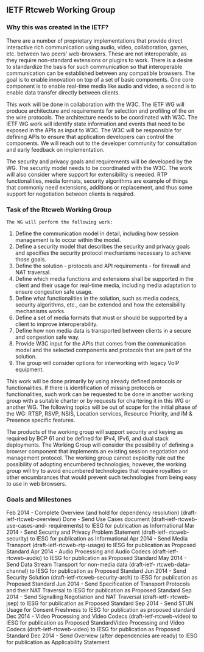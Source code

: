 IETF Rtcweb Working Group
-------------------------

### Why this was created in the IETF?

There are a number of proprietary implementations that provide direct interactive rich communication using audio, video, collaboration, games, etc. between two peers' web-browsers. These are not interoperable, as they require non-standard extensions or plugins to work. There is a desire to standardize the basis for such communication so that interoperable communication can be established between any compatible browsers. The goal is to enable innovation on top of a set of basic components. One core component is to enable real-time media like audio and video, a second is to enable data transfer directly between clients.

This work will be done in collaboration with the W3C. The IETF WG will produce architecture and requirements for selection and profiling of the on the wire protocols. The architecture needs to be coordinated with W3C. The IETF WG work will identify state information and events that need to be exposed in the APIs as input to W3C. The W3C will be responsible for defining APIs to ensure that application developers can control the components. We will reach out to the developer community for consultation and early feedback on implementation.

The security and privacy goals and requirements will be developed by the WG. The security model needs to be coordinated with the W3C. The work will also consider where support for extensibility is needed. RTP functionalities, media formats, security algorithms are example of things that commonly need extensions, additions or replacement, and thus some support for negotiation between clients is required.

### Task of the Rtcweb Working Group

```
The WG will perform the following work:
```

<ol>
<li> Define the communication model in detail, including how session management is to occur within the model.</li>
<li> Define a security model that describes the security and privacy goals and specifies the security protocol mechanisms necessary to achieve those goals.</li>
<li> Define the solution - protocols and API requirements - for firewall and NAT traversal. </li>
<li> Define which media functions and extensions shall be supported in the client and their usage for real-time media, including media adaptation to ensure congestion safe usage. </li>
<li> Define what functionalities in the solution, such as media codecs, security algorithms, etc., can be extended and how the       extensibility mechanisms works.</li>
<li>Define a set of media formats that must or should be supported by a client to improve interoperability.</li>
<li>Define how non media data is transported between clients in a secure and congestion safe way.</li>
<li>Provide W3C input for the APIs that comes from the communication model and the selected components and protocols that are part of the solution.
<li>The group will consider options for interworking with legacy VoIP equipment.</li>
</ol>

This work will be done primarily by using already defined protocols or functionalities. If there is identification of missing protocols or functionalities, such work can be requested to be done in another working group with a suitable charter or by requests for chartering it in this WG or another WG. The following topics will be out of scope for the initial phase of the WG: RTSP, RSVP, NSIS, Location services, Resource Priority, and IM & Presence specific features.

The products of the working group will support security and keying as required by BCP 61 and be defined for IPv4, IPv6, and dual stack deployments. The Working Group will consider the possibility of defining a browser component that implements an existing session negotiation and management protocol. The working group cannot explicitly rule out the possibility of adopting encumbered technologies; however, the working group will try to avoid encumbered technologies that require royalties or other encumbrances that would prevent such technologies from being easy to use in web browsers.

### Goals and Milestones

Feb 2014 - Complete Overview (and hold for dependency resolution) (draft-ietf-rtcweb-overview) Done - Send Use Cases document (draft-ietf-rtcweb-use-cases-and- requirements) to IESG for publication as Informational Mar 2014 - Send Security and Privacy Problem Statement (draft-ietf- rtcweb-security) to IESG for publication as Informational Apr 2014 - Send Media Transport (draft-ietf-rtcweb-rtp-usage) to IESG for publication as Proposed Standard Apr 2014 - Audio Processing and Audio Codecs (draft-ietf-rtcweb-audio) to IESG for publication as Proposed Standard May 2014 - Send Data Stream Transport for non-media data (draft-ietf- rtcweb-data-channel) to IESG for publication as Proposed Standard Jun 2014 - Send Security Solution (draft-ietf-rtcweb-security-arch) to IESG for publication as Proposed Standard Jun 2014 - Send Specification of Transport Protocols and their NAT Traversal to IESG for publication as Proposed Standard Sep 2014 - Send Signalling Negotiation and NAT Traversal (draft-ietf- rtcweb-jsep) to IESG for publication as Proposed Standard Sep 2014 - Send STUN Usage for Consent Freshness to IESG for publication as proposed standard Dec 2014 - Video Processing and Video Codecs (draft-ietf-rtcweb-video) to IESG for publication as Proposed StandardVideo Processing and Video Codecs (draft-ietf-rtcweb-video) to IESG for publication as Proposed Standard Dec 2014 - Send Overview (after dependencies are ready) to IESG for publication as Applicability Statement
